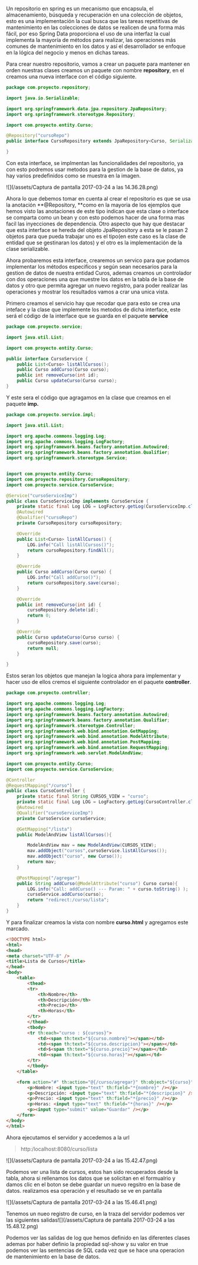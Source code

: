 Un repositorio en spring es un mecanismo  que encapsula, el almacenamiento, búsqueda y recuperación en una colección de objetos, esto es una implementación la cual  busca que las tareas repetitivas de mantenimiento en las colecciones de datos se realicen de una forma más fácil, por eso Spring Data proporciona el uso de una interfaz la cual implementa la mayoría de métodos  para realizar, las operaciones más comunes de mantenimiento en los datos y así el desarrollador se enfoque en la lógica del negocio y menos en dichas tareas.

Para crear nuestro repositorio, vamos a crear un paquete para mantener en orden nuestras clases creamos un paquete con nombre **repository**, en el creamos una nueva interface con el código siguiente.

```java
package com.proyecto.repository;

import java.io.Serializable;

import org.springframework.data.jpa.repository.JpaRepository;
import org.springframework.stereotype.Repository;

import com.proyecto.entity.Curso;

@Repository("cursoRepo")
public interface CursoRepository extends JpaRepository<Curso, Serializable>{

}
```

Con esta interface, se implmentan las funcionalidades del repositorio, ya con esto podremos usar metodos para la gestion de la base de datos, ya hay varios predefinidos como se muestra en la imagen.

![](/assets/Captura de pantalla 2017-03-24 a las 14.36.28.png)

Ahora lo que debemos tomar en cuenta al crear el repositorio es que se usa la anotación **@Repository, **como en la mayoria de los ejemplos que hemos visto las anotaciones de este tipo indican que esta clase o interface se comparta como un bean y con esto podemos hacer de una forma mas facil las inyecciones de dependencia. Otro aspecto que hay que destacar que esta interface se hereda del objeto JpaRepository a esta se le pasan 2 objetos para que pueda trabajar uno es el tipo\(en este caso es la clase de entidad que se gestinaran los datos\) y el otro es la implementación de la clase serializable.

Ahora probaremos esta interface, crearemos un servico para que podamos implementar los métodos especificos y según sean necesarios para la gestion de datos de nuestra entidad Curos, ademas creamos un controlador con dos operaciones una que muestre los datos en la tabla de la base de datos y otro que permita agregar un nuevo registro, para poder realizar las operaciones y mostrar los resultados vamos a crar una unica vista.

Primero creamos el servicio hay que recodar que para esto se crea una inteface y la clase que implemente los metodos de dicha interface, este será el código de la interface que se guarda en el paquete **service**

```java
package com.proyecto.service;

import java.util.List;

import com.proyecto.entity.Curso;

public interface CursoService {
    public List<Curso> listAllCursos();
    public Curso addCurso(Curso curso);
    public int removeCurso(int id);
    public Curso updateCurso(Curso curso);
}
```

Y este sera el código que agragamos en la clase que creamos en el paquete **imp.**

```java
package com.proyecto.service.impl;

import java.util.List;

import org.apache.commons.logging.Log;
import org.apache.commons.logging.LogFactory;
import org.springframework.beans.factory.annotation.Autowired;
import org.springframework.beans.factory.annotation.Qualifier;
import org.springframework.stereotype.Service;


import com.proyecto.entity.Curso;
import com.proyecto.repository.CursoRepository;
import com.proyecto.service.CursoService;

@Service("cursoServiceImp")
public class CursoServiceImp implements CursoService {
    private static final Log LOG = LogFactory.getLog(CursoServiceImp.class);
    @Autowired
    @Qualifier("cursoRepo")
    private CursoRepository cursoRepository;

    @Override
    public List<Curso> listAllCursos() {
        LOG.info("Call listAllCursos()");
        return cursoRepository.findAll();
    }

    @Override
    public Curso addCurso(Curso curso) {
        LOG.info("Call addCurso()");
        return cursoRepository.save(curso);
    }

    @Override
    public int removeCurso(int id) {
        cursoRepository.delete(id);
        return 0;
    }

    @Override
    public Curso updateCurso(Curso curso) {
        cursoRepository.save(curso);
        return null;
    }

}
```

Estos seran los objetos que manejan la logica ahora para implementar y hacer uso de ellos cremos el siguiente controlador en el paquete **controller**.

```java
package com.proyecto.controller;

import org.apache.commons.logging.Log;
import org.apache.commons.logging.LogFactory;
import org.springframework.beans.factory.annotation.Autowired;
import org.springframework.beans.factory.annotation.Qualifier;
import org.springframework.stereotype.Controller;
import org.springframework.web.bind.annotation.GetMapping;
import org.springframework.web.bind.annotation.ModelAttribute;
import org.springframework.web.bind.annotation.PostMapping;
import org.springframework.web.bind.annotation.RequestMapping;
import org.springframework.web.servlet.ModelAndView;

import com.proyecto.entity.Curso;
import com.proyecto.service.CursoService;

@Controller
@RequestMapping("/curso")
public class CursoController {
    private static final String CURSOS_VIEW = "curso";
    private static final Log LOG = LogFactory.getLog(CursoController.class);
    @Autowired
    @Qualifier("cursoServiceImp")
    private CursoService cursoService;

    @GetMapping("/lista")
    public ModelAndView listAllCursos(){

        ModelAndView mav = new ModelAndView(CURSOS_VIEW);
        mav.addObject("cursos",cursoService.listAllCursos());
        mav.addObject("curso", new Curso());
        return mav;
    }

    @PostMapping("/agregar")
    public String addCurso(@ModelAttribute("curso") Curso curso){
        LOG.info("Call: addCurso() --- Param: " + curso.toString() );
        cursoService.addCurso(curso);
        return "redirect:/curso/lista";
    }
}
```

Y para finalizar creamos la vista con nombre **curso.html** y agregamos este marcado.

```html
<!DOCTYPE html>
<html>
<head>
<meta charset="UTF-8" />
<title>Lista de Cursos</title>
</head>
<body>
    <table>
        <thead>
        <tr>
            <th>Nombre</th>
            <th>Descripción</th>
            <th>Precio</th>
            <th>Horas</th>
        </tr>
        </thead>
        <tbody>
        <tr th:each="curso : ${cursos}">
            <td><span th:text="${curso.nombre}"></span></td>
            <td><span th:text="${curso.descripcion}"></span></td>
            <td>$<span th:text="${curso.precio}"></span></td>
            <td><span th:text="${curso.horas}"></span></td>
        </tr>
        </tbody>
    </table>

    <form action="#" th:action="@{/curso/agregar}" th:object="${curso}" method="post">
        <p>Nombre: <input type="text" th:field="*{nombre}" /></p>
        <p>Descripción: <input type="text" th:field="*{descripcion}" /></p>
        <p>Precio: <input type="text" th:field="*{precio}" /></p>
        <p>Horas: <input type="text" th:field="*{horas}" /></p>
        <p><input type="submit" value="Guardar" /></p>
    </form>
</body>
</html>
```

Ahora ejecutamos el servidor y accedemos a la url

> http:/localhost:8080/curso/lista

![](/assets/Captura de pantalla 2017-03-24 a las 15.42.47.png)

Podemos ver una lista de cursos, estos han sido recuperados desde la tabla, ahora si rellenamos los datos que se solicitan en el formualrio y damos clic en el boton se debe guardar un nuevo regsitro en la base de datos. realizamos esa operación y el resultado se ve en pantalla

![](/assets/Captura de pantalla 2017-03-24 a las 15.46.41.png)

Tenemos un nueo registro de curso, en la traza del servidor podemos ver las siguientes salidas![](/assets/Captura de pantalla 2017-03-24 a las 15.48.12.png)

Podemos ver las salidas de log que hemos definido en las diferentes clases ademas por haber definio la propiedad sql-show y su valor en true podemos ver las sentencias de SQL cada vez que se hace una operacion de mantenimiento en la base de datos.

